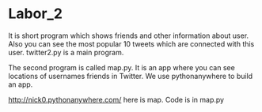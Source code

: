 # Labor_2
It is short program which shows friends and other information about user.
Also you can see the most popular 10 tweets which are connected with this user.
twitter2.py is a main program.

The second program is called map.py. It is an app where you can see locations of usernames friends in Twitter.
We use pythonanywhere to build an app.

http://nick0.pythonanywhere.com/ here is map. Code is in map.py
